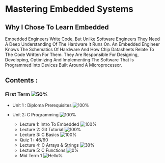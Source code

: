 # Mastering Embedded Systems 


## Why I Chose To Learn Embedded 
Embedded Engineers Write Code, But Unlike Software Engineers They Need A Deep Understanding Of The Hardware It Runs On. An Embedded Engineer Knows The Schematics Of Hardware And How Chip Datasheets Relate To The Code Written For Them. They Are Responsible For Designing, Developing, Optimizing And Implementing The Software That Is Programmed Into Devices Built Around A Microprocessor. 

## Contents :

### First Term ![50%](https://progress-bar.dev/50)
* Unit 1 : Diploma Prerequisites ![100%](https://progress-bar.dev/100)

* Unit 2: C Programming ![100%](https://progress-bar.dev/100)
  * Lecture 1: Intro To Embedded ![100%](https://progress-bar.dev/100)
  * Lecture 2: Git Tutorial ![100%](https://progress-bar.dev/100)
  * Lecture 3: C Basics  ![100%](https://progress-bar.dev/100)
  * Quiz 1 : 46/60
  * Lecture 4: C Arrays & Strings ![30%](https://progress-bar.dev/30) 
  * Lecture 5: C Functions ![0%](https://progress-bar.dev/0)
  * Mid Term 1 ![Hello%](https://progress-bar.dev/0)